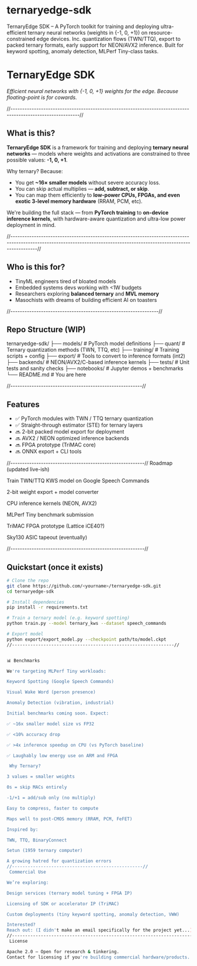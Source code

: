 # ternaryedge-sdk
 TernaryEdge SDK – A PyTorch toolkit for training and deploying ultra-efficient ternary neural networks (weights in {-1, 0, +1}) on resource-constrained edge devices. Inc. quantization flows (TWN/TTQ), export to packed ternary formats, early support for NEON/AVX2 inference. Built for keyword spotting, anomaly detection, MLPerf Tiny-class tasks.
#  TernaryEdge SDK

*Efficient neural networks with {-1, 0, +1} weights for the edge. Because floating-point is for cowards.*

//-----------------------------------------------------------------------------------------------------------//

##  What is this?

**TernaryEdge SDK** is a framework for training and deploying **ternary neural networks** — models where weights and activations are constrained to three possible values: **-1, 0, +1**.

Why ternary? Because:
- You get **~16× smaller models** without severe accuracy loss.
- You can skip actual multiplies — **add, subtract, or skip**.
- You can map them efficiently to **low-power CPUs, FPGAs, and even exotic 3-level memory hardware** (RRAM, PCM, etc).

We're building the full stack — from **PyTorch training** to **on-device inference kernels**, with hardware-aware quantization and ultra-low power deployment in mind.

//-----------------------------------------------------------------------------------------------------------------------------------------------------------------------//

##  Who is this for?

- TinyML engineers tired of bloated models
- Embedded systems devs working with <1W budgets
- Researchers exploring **balanced ternary** and **MVL memory**
- Masochists with dreams of building efficient AI on toasters

//---------------------------------------------------------------//

##  Repo Structure (WIP)

ternaryedge-sdk/
├── models/ # PyTorch model definitions
├── quant/ # Ternary quantization methods (TWN, TTQ, etc)
├── training/ # Training scripts + config
├── export/ # Tools to convert to inference formats (int2)
├── backends/ # NEON/AVX2/C-based inference kernels
├── tests/ # Unit tests and sanity checks
├── notebooks/ # Jupyter demos + benchmarks
└── README.md # You are here



//--------------------------------------------------------//

## Features

- ✅ PyTorch modules with TWN / TTQ ternary quantization
- ✅ Straight-through estimator (STE) for ternary layers
- 🔜 2-bit packed model export for deployment
- 🔜 AVX2 / NEON optimized inference backends
- 🔜 FPGA prototype (TriMAC core)
- 🔜 ONNX export + CLI tools

//---------------------------------------------------------//
Roadmap (updated live-ish)

 Train TWN/TTQ KWS model on Google Speech Commands

 2-bit weight export + model converter

 CPU inference kernels (NEON, AVX2)

 MLPerf Tiny benchmark submission

 TriMAC FPGA prototype (Lattice iCE40?)

 Sky130 ASIC tapeout (eventually)

//---------------------------------------------------------//
##  Quickstart (once it exists)

```bash
# Clone the repo
git clone https://github.com/<yourname>/ternaryedge-sdk.git
cd ternaryedge-sdk

# Install dependencies
pip install -r requirements.txt

# Train a ternary model (e.g. keyword spotting)
python train.py --model ternary_kws --dataset speech_commands

# Export model
python export/export_model.py --checkpoint path/to/model.ckpt
//--------------------------------------------------------------//


📊 Benchmarks

We're targeting MLPerf Tiny workloads:

Keyword Spotting (Google Speech Commands)

Visual Wake Word (person presence)

Anomaly Detection (vibration, industrial)

Initial benchmarks coming soon. Expect:

✅ ~16x smaller model size vs FP32

✅ <10% accuracy drop

✅ >4x inference speedup on CPU (vs PyTorch baseline)

✅ Laughably low energy use on ARM and FPGA

 Why Ternary?

3 values = smaller weights

0s = skip MACs entirely

-1/+1 = add/sub only (no multiply)

Easy to compress, faster to compute

Maps well to post-CMOS memory (RRAM, PCM, FeFET)

Inspired by:

TWN, TTQ, BinaryConnect

Setun (1959 ternary computer)

A growing hatred for quantization errors
//--------------------------------------------------//
 Commercial Use

We’re exploring:

Design services (ternary model tuning + FPGA IP)

Licensing of SDK or accelerator IP (TriMAC)

Custom deployments (tiny keyword spotting, anomaly detection, VWW)

Interested?
Reach out: (I didn't make an email specifically for the project yet...)
//-----------------------------------------------------------------------------//
 License

Apache 2.0 — Open for research & tinkering.
Contact for licensing if you're building commercial hardware/products.

